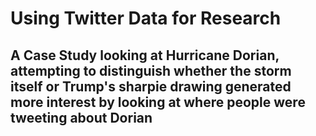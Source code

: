 # Using Twitter Data for Research

## A Case Study looking at Hurricane Dorian, attempting to distinguish whether the storm itself or Trump's sharpie drawing generated more interest by looking at where people were tweeting about Dorian
